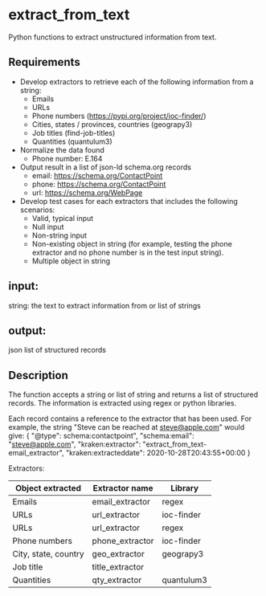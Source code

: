 # extract_from_text

Python functions to extract unstructured information from text.

## Requirements
- Develop extractors to retrieve each of the following information from a string:
  - Emails
  - URLs
  - Phone numbers (https://pypi.org/project/ioc-finder/)
  - Cities, states / provinces, countries (geograpy3)
  - Job titles (find-job-titles)
  - Quantities (quantulum3)
- Normalize the data found
  - Phone number: E.164
- Output result in a list of json-ld schema.org records
  - email: https://schema.org/ContactPoint 
  - phone: https://schema.org/ContactPoint
  - url: https://schema.org/WebPage
- Develop test cases for each extractors that includes the following scenarios:
  - Valid, typical input
  - Null input
  - Non-string input
  - Non-existing object in string (for example, testing the phone extractor and no phone number is in the test input string).
  - Multiple object in string
  

## input:
string: the text to extract information from
or list of strings

## output:
json list of structured records

## Description
The function accepts a string or list of string and returns a list of structured records. The information is extracted using regex or python libraries. 

Each record contains a reference to the extractor that has been used. 
For example, the string "Steve can be reached at steve@apple.com" would give:
    {
    "@type": schema:contactpoint",
    "schema:email": "steve@apple.com",
    "kraken:extractor": "extract_from_text-email_extractor",
    "kraken:extracteddate": 2020-10-28T20:43:55+00:00
    }


Extractors:

Object extracted | Extractor name | Library
-----------------|----------------|--------
Emails | email_extractor | regex
URLs | url_extractor | ioc-finder
URLs | url_extractor | regex
Phone numbers | phone_extractor | ioc-finder
City, state, country | geo_extractor | geograpy3
Job title | title_extractor |
Quantities | qty_extractor | quantulum3






